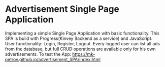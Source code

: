 # Advertisement Single Page Application

Implementing a simple Single Page Application with basic functionality. This SPA is build with Progress(Kinvey Backend as a service) and 
JavaScript. User functionality: Login, Register, Logout. Every logged user can list all ads from the database, but full CRUD operations
are available only for his own advertisements. 
To test the App: https://mk-petrov.github.io/advertisement_SPA/index.html